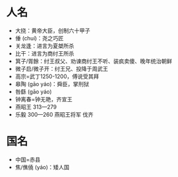 # 人名
* 大挠：黄帝大臣，创制六十甲子
* 倕 (chuí)：尧之巧匠
* 关龙逢：进言为夏桀所杀
* 比干：进言为商纣王所杀
* 箕子/胥餘：纣王叔父、劝谏商纣王不听、装疯卖傻、晚年统治朝鲜
* 微子启/微子开：纣王兄、投降于周武王
* 高宗=武丁1250-1200，傅说受其拜
* 皋陶 (gāo yáo)：舜臣，掌刑狱
* 咎繇 (gāo yáo)
* 钟离春=钟无艳，齐宣王
* 燕昭王 313—279
* 乐毅 300—260 燕昭王将军 伐齐
# 国名
* 中国=赤县
* 焦/僬僥 (yáo)：矮人国